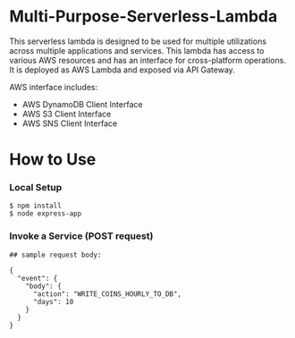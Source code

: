 # Multi-Purpose-Serverless-Lambda
This serverless lambda is designed to be used for multiple utilizations across multiple applications and services. This lambda has access to various AWS resources and has an interface for cross-platform operations. It is deployed as AWS Lambda and exposed via API Gateway.

AWS interface includes:
- AWS DynamoDB Client Interface
- AWS S3 Client Interface
- AWS SNS Client Interface


# How to Use

### Local Setup

```
$ npm install
$ node express-app
```

### Invoke a Service (POST request)
```
## sample request body:

{
  "event": {
    "body": {
      "action": "WRITE_COINS_HOURLY_TO_DB",
      "days": 10
    }
  }
}
```

